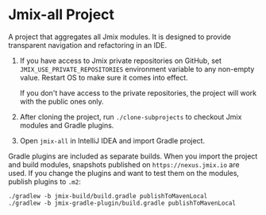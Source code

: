 # Jmix-all Project

A project that aggregates all Jmix modules. It is designed to provide transparent navigation and refactoring in an IDE.  

1. If you have access to Jmix private repositories on GitHub, set `JMIX_USE_PRIVATE_REPOSITORIES` environment variable to any non-empty value. Restart OS to make sure it comes into effect.

    If you don't have access to the private repositories, the project will work with the public ones only. 

2. After cloning the project, run `./clone-subprojects` to checkout Jmix modules and Gradle plugins.

3. Open `jmix-all` in IntelliJ IDEA and import Gradle project. 

Gradle plugins are included as separate builds. When you import the project and build modules, snapshots published on `https://nexus.jmix.io` are used. If you change the plugins and want to test them on the modules, publish plugins to `.m2`:

```
./gradlew -b jmix-build/build.gradle publishToMavenLocal
./gradlew -b jmix-gradle-plugin/build.gradle publishToMavenLocal
```